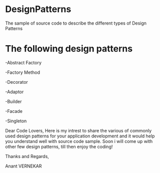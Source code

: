 # DesignPatterns
The sample of source code to describe the different types of Design Patterns

# The following design patterns
-Abstract Factory

-Factory Method

-Decorator

-Adaptor

-Builder

-Facade

-Singleton


Dear Code Lovers, Here is my intrest to share the various of commonly used design patterns for your application development and it would help you understand well with source code sample. Soon i will come up with other few design patterns, till then enjoy the coding! 

Thanks and Regards, 

Anant VERNEKAR
